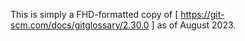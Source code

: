 This is simply a FHD-formatted copy of
[ https://git-scm.com/docs/gitglossary/2.30.0 ] as of August 2023.
